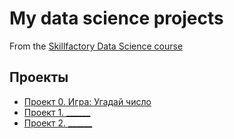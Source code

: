 # My data science projects
From the [Skillfactory Data Science course](https://skillfactory.ru/data-scientist)

## Проекты

* [Проект 0. Игра: Угадай число](https://github.com/askornyakov1977/Game)
* [Проект 1. ______]()
* [Проект 2. ______]()